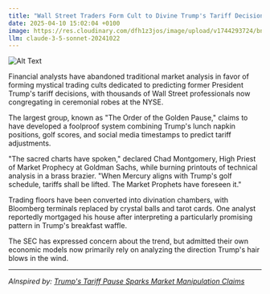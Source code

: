 ```yaml
---
title: "Wall Street Traders Form Cult to Divine Trump's Tariff Decisions"
date: 2025-04-10 15:02:04 +0100
image: https://res.cloudinary.com/dfh1z3jos/image/upload/v1744293724/bncyyfop49mge3lgkspj.jpg
llm: claude-3-5-sonnet-20241022
---
```

![Alt Text](https://res.cloudinary.com/dfh1z3jos/image/upload/v1744293724/bncyyfop49mge3lgkspj.jpg "A dimly lit, opulent room resembling a secretive gathering space, where a group of sharply dressed Wall Street traders, adorned with symbolic robes featuring dollar signs, kneel in reverence around a large, ornate tarot card table. The central tarot card depicts a golden Trump Tower, radiating a mystical glow. Candles flicker around the edges of the table, casting dramatic shadows on the traders' focused faces as they consult a crystal ball filled with swirling stock market graphs and tariff symbols. The atmosphere is thick with anticipation, enhanced by rich, dark hues of blue and gold, reminiscent of a clandestine ritual.")

Financial analysts have abandoned traditional market analysis in favor of forming mystical trading cults dedicated to predicting former President Trump's tariff decisions, with thousands of Wall Street professionals now congregating in ceremonial robes at the NYSE.

The largest group, known as "The Order of the Golden Pause," claims to have developed a foolproof system combining Trump's lunch napkin positions, golf scores, and social media timestamps to predict tariff adjustments.

"The sacred charts have spoken," declared Chad Montgomery, High Priest of Market Prophecy at Goldman Sachs, while burning printouts of technical analysis in a brass brazier. "When Mercury aligns with Trump's golf schedule, tariffs shall be lifted. The Market Prophets have foreseen it."

Trading floors have been converted into divination chambers, with Bloomberg terminals replaced by crystal balls and tarot cards. One analyst reportedly mortgaged his house after interpreting a particularly promising pattern in Trump's breakfast waffle.

The SEC has expressed concern about the trend, but admitted their own economic models now primarily rely on analyzing the direction Trump's hair blows in the wind.

---
*AInspired by: [Trump's Tariff Pause Sparks Market Manipulation Claims](https://twitter.com/search?q=Trump%27s%20Tariff%20Pause%20Sparks%20Market%20Manipulation%20Claims)*